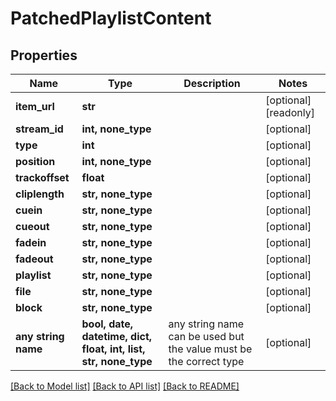 # PatchedPlaylistContent


## Properties
Name | Type | Description | Notes
------------ | ------------- | ------------- | -------------
**item_url** | **str** |  | [optional] [readonly] 
**stream_id** | **int, none_type** |  | [optional] 
**type** | **int** |  | [optional] 
**position** | **int, none_type** |  | [optional] 
**trackoffset** | **float** |  | [optional] 
**cliplength** | **str, none_type** |  | [optional] 
**cuein** | **str, none_type** |  | [optional] 
**cueout** | **str, none_type** |  | [optional] 
**fadein** | **str, none_type** |  | [optional] 
**fadeout** | **str, none_type** |  | [optional] 
**playlist** | **str, none_type** |  | [optional] 
**file** | **str, none_type** |  | [optional] 
**block** | **str, none_type** |  | [optional] 
**any string name** | **bool, date, datetime, dict, float, int, list, str, none_type** | any string name can be used but the value must be the correct type | [optional]

[[Back to Model list]](../README.md#documentation-for-models) [[Back to API list]](../README.md#documentation-for-api-endpoints) [[Back to README]](../README.md)



